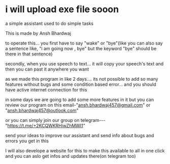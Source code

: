<h1>i will upload exe file sooon</h1>


a simple assistant used to do simple tasks

This is made by Ansh Bhardwaj

to operate this...
you first have to say "wake" or "bye"(like you can also say a sentence like, "i am  going now , bye" but the keyword "bye" should be there in that sentence)

secondly, when you use speech to text... it will copy your speech's text and then you can past it anywhere you want

as we made this program in  like 2 days.... its not possible to add so many features without bugs and some condition based error... and you should have active internet connection for this

in some days we are going to add some more features in it but you can review our program on this email-"ansh.bhardwaj457@gmail.com" or "ansh.bhardwaj457@outlook.com" 

or you can simply join our group on telegram---"https://t.me/+2KCQWKRHiwZhMWI1"

send your ideas to improve our assistant
and send info about bugs and errors you get in this

I will also develope a website for this to make this available to all in one click and you can aslo get infos and updates there(on telegram too)
